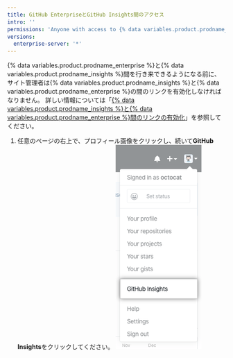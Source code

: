 ```yaml
---
title: GitHub EnterpriseとGitHub Insights間のアクセス
intro: ''
permissions: 'Anyone with access to {% data variables.product.prodname_insights %} can navigate between {% data variables.product.prodname_enterprise %} and {% data variables.product.prodname_insights %}.'
versions:
  enterprise-server: '*'
---
```


{% data variables.product.prodname_enterprise %}と{% data variables.product.prodname_insights %}間を行き来できるようになる前に、サイト管理者は{% data variables.product.prodname_insights %}と{% data variables.product.prodname_enterprise %}の間のリンクを有効化しなければなりません。 詳しい情報については「[{% data variables.product.prodname_insights %}と{% data variables.product.prodname_enterprise %}間のリンクの有効化](/insights/installing-and-configuring-github-insights/enabling-a-link-between-github-insights-and-github-enterprise)」を参照してください。

1. 任意のページの右上で、プロフィール画像をクリックし、続いて**GitHub Insights**をクリックしてください。 ![GitHub Insightsへのリンク](/assets/images/help/insights/github-insights-link.png)
